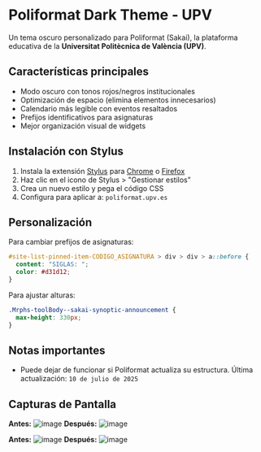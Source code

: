 # Poliformat Dark Theme - UPV  

Un tema oscuro personalizado para Poliformat (Sakai), la plataforma educativa de la **Universitat Politècnica de València (UPV)**.  

## Características principales  
- Modo oscuro con tonos rojos/negros institucionales  
- Optimización de espacio (elimina elementos innecesarios)  
- Calendario más legible con eventos resaltados  
- Prefijos identificativos para asignaturas  
- Mejor organización visual de widgets  

## Instalación con Stylus  

1. Instala la extensión [Stylus](https://github.com/openstyles/stylus) para [Chrome](https://chrome.google.com/webstore/detail/stylus/clngdbkpkpeebahjckkjfobafhncgmne) o [Firefox](https://addons.mozilla.org/es/firefox/addon/stylus/)  
2. Haz clic en el icono de Stylus > "Gestionar estilos"  
3. Crea un nuevo estilo y pega el código CSS  
4. Configura para aplicar a: ``poliformat.upv.es``  

## Personalización  

Para cambiar prefijos de asignaturas:  
```css
#site-list-pinned-item-CODIGO_ASIGNATURA > div > div > a::before {
  content: "SIGLAS: ";
  color: #d31d12;
}
``` 

Para ajustar alturas:  
```css
.Mrphs-toolBody--sakai-synoptic-announcement {
  max-height: 330px;
}
``` 

## Notas importantes  
- Puede dejar de funcionar si Poliformat actualiza su estructura. Última actualización: `10 de julio de 2025`

## Capturas de Pantalla
**Antes:** ![image](https://github.com/user-attachments/assets/74823af2-40fd-4c54-bbf9-0ad3ea9b6f57)
**Después:** ![image](https://github.com/user-attachments/assets/ecc7168e-66e3-458c-9ab1-35bd28f416e7)

**Antes:** ![image](https://github.com/user-attachments/assets/07cf8a54-e88c-44b4-a21e-e334e41bf71e)
**Después:** ![image](https://github.com/user-attachments/assets/12773c48-dd57-4088-8e5f-08bef05bf8ec)




  
```
